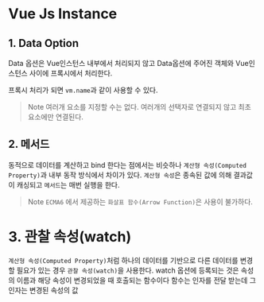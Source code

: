 # Vue Js Instance 
## 1. Data Option 
Data 옵션은 Vue인스턴스 내부에서 처리되지 않고 Data옵션에 주어진 객체와 Vue인스턴스 사이에 프록시에서 처리한다. 

프록시 처리가 되면 `vm.name`과 같이 사용할 수 있다. 
> Note 여러개 요소를 지정할 수는 없다. 여러개의 선택자로 연결되지 않고 최초 요소에만 연결된다. 

## 2. 메서드
동적으로 데이터를 계산하고 bind 한다는 점에서는 비슷하나 `계산형 속성(Computed Property)`과 내부 동작 방식에서 차이가 있다. `계산형 속성`은 종속된 값에 의해 결과값이 캐싱되고 `메서드`는 매번 실행을 한다. 
> Note `ECMA6` 에서 제공하는 `화살표 함수(Arrow Function)`은 사용이 불가하다. 

# 3. 관찰 속성(watch)
`계산형 속성(Computed Property)`처럼 하나의 데이터를 기반으로 다른 데이터를 변경할 필요가 있는 경우 `관찰 속성(watch)`을 사용한다. 
watch 옵션에 등록되는 것은 속성의 이름과 해당 속성이 변경되었을 때 호출되는 함수이다 함수는 인자를 전달 받는데 그 인자는 변경된 속성의 값 
